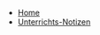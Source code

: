<!-- _navbar.md <- definiert die Navbar fuer Docsify, kann fuer jedes einzelne Verzeichnis neu definiert werden -->

* [Home](/)
* [Unterrichts-Notizen](/notizen/)


